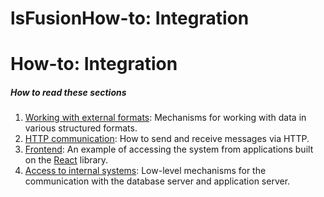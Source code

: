 # lsFusionHow-to: Integration

# How-to: Integration

##### How to read these sections

1.  [Working with external formats](lsFusionHow-to_Working_with_external_formats.md): Mechanisms for working with data in various structured formats.
2.  [HTTP communication](lsFusionHow-to_Interaction_via_HTTP_protocol.md): How to send and receive messages via HTTP.
3.  [Frontend](lsFusionHow-to_Frontend.md): An example of accessing the system from applications built on the [React](https://reactjs.org/) library.
4.  [Access to internal systems](lsFusionHow-to_Access_to_internal_systems.md): Low-level mechanisms for the communication with the database server and application server.

  

  
